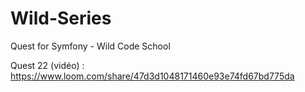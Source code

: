 # Wild-Series
Quest for Symfony - Wild Code School

Quest 22 (vidéo) : https://www.loom.com/share/47d3d1048171460e93e74fd67bd775da